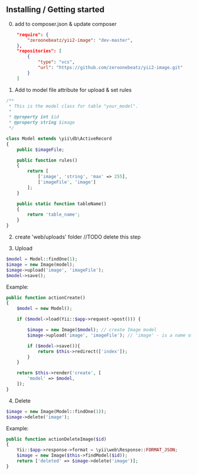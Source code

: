 ## Installing / Getting started

0. add to composer.json & update composer
```json
    "require": {
        "zeroonebeatz/yii2-image": "dev-master",
    },
    "repositories": [
        {
            "type": "vcs",
            "url": "https://github.com/zeroonebeatz/yii2-image.git"
        }
    ]
```

1. Add to model file attribute for upload & set rules
```php
/**
 * This is the model class for table "your_model".
 *
 * @property int $id
 * @property string $image
 */

class Model extends \yii\db\ActiveRecord
{
    public $imageFile;

    public function rules()
    {
        return [
            ['image', 'string', 'max' => 255],
            ['imageFile', 'image']
        ];
    }

    public static function tableName()
    {
        return 'table_name';
    }
}
```

2. create 'web/uploads' folder //TODO delete this step

3. Upload
```php
$model = Model::findOne(1);
$image = new Image(model);
$image->upload('image', 'imageFile');
$model->save();
```
Example:
```php
public function actionCreate()
{
    $model = new Model();

    if ($model->load(Yii::$app->request->post())) {

        $image = new Image($model); // create Image model
        $image->upload('image', 'imageFile'); // 'image' - is a name of image attribute on table, 'imageFile' - is a uploded file field name

        if ($model->save()){
            return $this->redirect(['index']);
        }
    }

    return $this->render('create', [
        'model' => $model,
    ]);
}
```

4. Delete
```php
$image = new Image(Model::findOne(1));
$image->delete('image');
```
Example:
```php
public function actionDeleteImage($id)
{
    Yii::$app->response->format = \yii\web\Response::FORMAT_JSON;
    $image = new Image($this->findModel($id));
    return ['deleted' => $image->delete('image')];
}
```